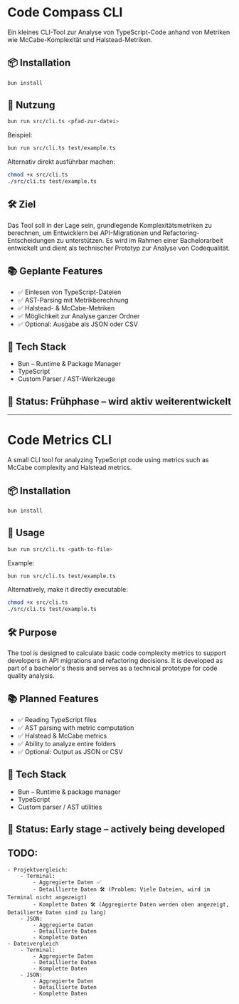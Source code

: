 # Code Compass CLI

Ein kleines CLI-Tool zur Analyse von TypeScript-Code anhand von Metriken wie McCabe-Komplexität und Halstead-Metriken.

## 📦 Installation

```bash
bun install
```

## 🚀 Nutzung

```bash
bun run src/cli.ts <pfad-zur-datei>
```

Beispiel:

```bash
bun run src/cli.ts test/example.ts
```

Alternativ direkt ausführbar machen:

```bash
chmod +x src/cli.ts
./src/cli.ts test/example.ts
```

## 🛠 Ziel

Das Tool soll in der Lage sein, grundlegende Komplexitätsmetriken zu berechnen, um Entwicklern bei API-Migrationen und Refactoring-Entscheidungen zu unterstützen. Es wird im Rahmen einer Bachelorarbeit entwickelt und dient als technischer Prototyp zur Analyse von Codequalität.

## 📚 Geplante Features

- ✅ Einlesen von TypeScript-Dateien
- ✅ AST-Parsing mit Metrikberechnung
- ✅ Halstead- & McCabe-Metriken
- ✅ Möglichkeit zur Analyse ganzer Ordner
- ✅ Optional: Ausgabe als JSON oder CSV

## 🔧 Tech Stack

- Bun – Runtime & Package Manager
- TypeScript
- Custom Parser / AST-Werkzeuge

## 📅 Status: Frühphase – wird aktiv weiterentwickelt

---

# Code Metrics CLI

A small CLI tool for analyzing TypeScript code using metrics such as McCabe complexity and Halstead metrics.

## 📦 Installation

```bash
bun install
```

## 🚀 Usage

```bash
bun run src/cli.ts <path-to-file>
```

Example:

```bash
bun run src/cli.ts test/example.ts
```

Alternatively, make it directly executable:

```bash
chmod +x src/cli.ts
./src/cli.ts test/example.ts
```

## 🛠 Purpose

The tool is designed to calculate basic code complexity metrics to support developers in API migrations and refactoring decisions. It is developed as part of a bachelor's thesis and serves as a technical prototype for code quality analysis.

## 📚 Planned Features

- ✅ Reading TypeScript files
- ✅ AST parsing with metric computation
- ✅ Halstead & McCabe metrics
- ✅ Ability to analyze entire folders
- ✅ Optional: Output as JSON or CSV

## 🔧 Tech Stack

- Bun – Runtime & package manager
- TypeScript
- Custom parser / AST utilities

## 📅 Status: Early stage – actively being developed

## TODO:

    - Projektvergleich:
        - Terminal:
            - Aggregierte Daten ✅
            - Detaillierte Daten 🛠 (Problem: Viele Dateien, wird im Terminal nicht angezeigt)
            - Komplette Daten 🛠 (Aggregierte Daten werden oben angezeigt, Detailierte Daten sind zu lang)
        - JSON:
            - Aggregierte Daten
            - Detaillierte Daten
            - Komplette Daten
    - Dateivergleich
        - Terminal:
            - Aggregierte Daten
            - Detaillierte Daten
            - Komplette Daten
        - JSON:
            - Aggregierte Daten
            - Detaillierte Daten
            - Komplette Daten
